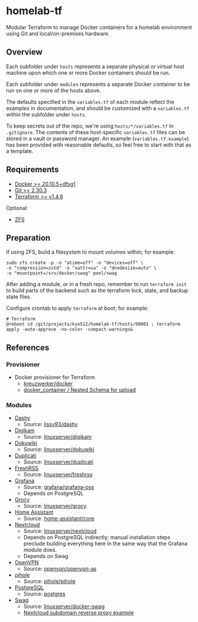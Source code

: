 # homelab-tf

Modular Terraform to manage Docker containers for a homelab environment using Git and local/on-premises hardware.

## Overview

Each subfolder under `hosts` represents a separate physical or virtual host machine upon which one or more Docker containers should be run.

Each subfolder under `modules` represents a separate Docker container to be run on one or more of the hosts above.

The defaults specified in the `variables.tf` of each module reflect the examples in documentation, and should be customized with a `variables.tf` within the subfolder under `hosts`.

To keep secrets out of the repo, we're using `hosts/*/variables.tf` in `.gitignore`.  The contents of these host-specific `variables.tf` files can be stored in a vault or password manager.  An example (`variables.tf.example`) has been provided with reasonable defaults, so feel free to start with that as a template.

## Requirements

* [Docker >= 20.10.5+dfsg1](https://docs.docker.com/engine/install/)
* [Git >= 2.30.3](https://git-scm.com/book/en/v2/Getting-Started-Installing-Git)
* [Terraform >= v1.4.6](https://developer.hashicorp.com/terraform/tutorials/aws-get-started/install-cli)

Optional:

* [ZFS](https://openzfs.org/wiki/Main_Page)

## Preparation

If using ZFS, build a filesystem to mount volumes within; for example:

    sudo zfs create -p -o "atime=off" -o "devices=off" \
    -o "compression=zstd" -o "xattr=sa" -o "dnodesize=auto" \
    -o "mountpoint=/srv/docker/swag" pool/swag

After adding a module, or in a fresh repo, remember to run `terraform init` to build parts of the backend such as the terraform lock, state, and backup state files.

Configure crontab to apply `terraform` at boot; for example:

    # Terraform
    @reboot cd /git/projects/kso512/homelab-tf/hosts/00001 ; terraform apply -auto-approve -no-color -compact-warnings&

## References

### Provisioner

* Docker provisioner for Terraform
  * [kreuzwerker/docker](https://registry.terraform.io/providers/kreuzwerker/docker/latest/docs/resources/container)
  * [docker_container / Nested Schema for upload](https://registry.terraform.io/providers/kreuzwerker/docker/latest/docs/resources/container#nestedblock--upload)

### Modules

* [Dashy](https://github.com/Lissy93/dashy)
  * Source: [lissy93/dashy](https://hub.docker.com/r/lissy93/dashy)
* [Digikam](https://www.digikam.org/)
  * Source: [linuxserver/digikam](https://hub.docker.com/r/linuxserver/digikam/#!)
* [Dokuwiki](https://www.dokuwiki.org/dokuwiki/)
  * Source: [linuxserver/dokuwiki](https://hub.docker.com/r/linuxserver/dokuwiki/#!)
* [Duplicati](https://duplicati.com/)
  * Source: [linuxserver/duplicati](https://hub.docker.com/r/linuxserver/duplicati/#!)
* [FreshRSS](https://freshrss.org/)
  * Source: [linuxserver/freshrss](https://hub.docker.com/r/linuxserver/freshrss/#!)
* [Grafana](https://grafana.com/docs/grafana/latest/setup-grafana/configure-docker/)
  * Source: [grafana/grafana-oss](https://hub.docker.com/r/grafana/grafana-oss/#!)
  * Depends on PostgreSQL
* [Grocy](https://grocy.info/)
  * Source: [linuxserver/grocy](https://hub.docker.com/r/linuxserver/grocy)
* [Home Assistant](https://www.home-assistant.io/installation/linux#platform-installation)
  * Source: [home-assistant/core](https://github.com/home-assistant/core/pkgs/container/home-assistant)
* [Nextcloud](https://docs.nextcloud.com/)
  * Source: [linuxserver/nextcloud](https://hub.docker.com/r/linuxserver/nextcloud)
  * Depends on PostgreSQL indirectly; manual installation steps preclude building everything here in the same way that the Grafana module does.
  * Depends on Swag
* [OpenVPN](https://openvpn.net/community-resources/)
  * Source: [openvpn/openvpn-as](https://hub.docker.com/r/openvpn/openvpn-as)
* [pihole](https://pi-hole.net/)
  * Source: [pihole/pihole](https://hub.docker.com/r/pihole/pihole)
* [PostgreSQL](https://www.postgresql.org/)
  * Source: [postgres](https://hub.docker.com/_/postgres)
* [Swag](https://docs.linuxserver.io/general/swag/)
  * Source: [linuxserver/docker-swag](https://hub.docker.com/r/linuxserver/swag)
  * [Nextcloud subdomain reverse proxy example](https://docs.linuxserver.io/general/swag/#nextcloud-subdomain-reverse-proxy-example)

